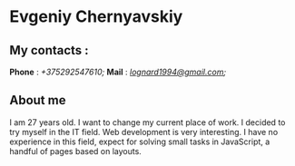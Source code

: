 # Evgeniy Chernyavskiy

## My contacts :
**Phone** : *+375292547610;*
**Mail** : *lognard1994@gmail.com;*

## About me
I am 27 years old. I want to change my current place of work.
I decided to try myself in the IT field.
Web development is very interesting.
I have no experience in this field, expect for solving small tasks in JavaScript,
a handful of pages based on layouts.
